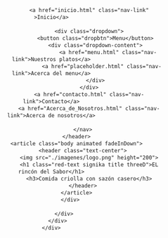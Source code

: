 <html>
<head>
	<meta charset="utf-8">
	<link rel="stylesheet" href="./css/styles.css">
	<link rel="stylesheet" href="https://cdnjs.cloudflare.com/ajax/libs/flexboxgrid/6.3.1/flexboxgrid.min.css">
	<link href="https://fonts.googleapis.com/css?family=Signika&display=swap" rel="stylesheet">
	<link rel="stylesheet" href="https://cdnjs.cloudflare.com/ajax/libs/animate.css/3.5.2/animate.min.css">
</head>
<body>
	<div class="row main-container middle-xs center-xs">
		<div class="col-md-8 col-sm-10 col-xs-11 col-lg-7">
			<div class="box">
				<div class="card animated fadeInUp">
					<header class="main-header">
			    		<nav>
				    		
							<a href="inicio.html" class="nav-link" >Inicio</a>
							
							<div class="dropdown">
								<button class="dropbtn">Menu</button>
								<div class="dropdown-content">
							    		<a href="menu.html" class="nav-link">Nuestros platos</a>
									<a href="placeholder.html" class="nav-link">Acerca del menu</a>
								</div>
							</div>
							<a href="contacto.html" class="nav-link">Contacto</a>
							<a href="Acerca_de_Nosotros.html" class="nav-link">Acerca de nosotros</a>
			    			
			    		</nav>
		    		</header>
		    		<article class="body animated fadeInDown">
			    		<header class="text-center">
				    		<img src="./imagenes/logo.png" height="200">
							<h1 class="red-text signika title threeD">EL rincón del Sabor</h1>
							<h3>Comida criolla con sazón casero</h3>
						</header>
					</article>
				</div>
				
			</div>
		</div>
	</div>
</body>
</html>
